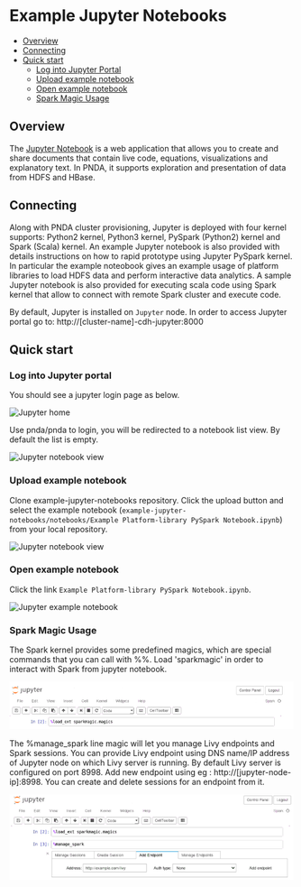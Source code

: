 # Example Jupyter Notebooks

* [Overview](#overview)
* [Connecting](#connecting)
* [Quick start](#quick-start)
  * [Log into Jupyter Portal](#log-into-jupyter-portal)
  * [Upload example notebook](#upload-example-notebook)
  * [Open example notebook](#open-example-notebook)
  * [Spark Magic Usage](#spark-magic-usage)

## Overview

The [Jupyter Notebook](http://jupyter.org) is a web application that allows you to create and share documents that contain live code, equations, visualizations and explanatory text. In PNDA, it supports exploration and presentation of data from HDFS and HBase.

## Connecting

Along with PNDA cluster provisioning, Jupyter is deployed with four kernel supports: Python2 kernel, Python3 kernel, PySpark (Python2) kernel and Spark (Scala) kernel. An example Jupyter notebook is also provided with details instructions on how to rapid prototype using Jupyter PySpark kernel. In particular the example noteobook gives an example usage of platform libraries to load HDFS data and perform interactive data analytics. A sample Jupyter notebook is also provided for executing scala code using Spark kernel that allow to connect with remote Spark cluster and execute code.

By default, Jupyter is installed on `Jupyter` node. In order to access Jupyter portal go to: http://[cluster-name]-cdh-jupyter:8000

## Quick start

### Log into Jupyter portal

You should see a jupyter login page as below.

   ![Jupyter home](images/jupyter-home.png)

Use pnda/pnda to login, you will be redirected to a notebook list view. By default the list is empty.

   ![Jupyter notebook view](images/jupyter-notebooks.png)

### Upload example notebook

Clone example-jupyter-notebooks repository. Click the upload button and select the example notebook (`example-jupyter-notebooks/notebooks/Example Platform-library PySpark Notebook.ipynb`) from your local repository.

   ![Jupyter notebook view](images/jupyter-notebooks-1.png)

### Open example notebook

Click the link `Example Platform-library PySpark Notebook.ipynb`.

   ![Jupyter example notebook](images/jupyter-example-notebook.png)

### Spark Magic Usage

The Spark kernel provides some predefined magics, which are special commands that you can call with %%.  Load 'sparkmagic' in order to interact with Spark from jupyter notebook.

   ![Sparkmagic load magics](images/jupyter-sparkmagic-magics.PNG)

The %manage_spark line magic will let you manage Livy endpoints and Spark sessions. You can provide Livy endpoint using DNS name/IP address of Jupyter node on which Livy server is running. By default Livy server is configured on port 8998. Add new endpoint using eg : http://[jupyter-node-ip]:8998. You can create and delete sessions for an endpoint from it.

   ![Sparkmagic manage sessions](images/jupyter-sparkmagic-endpoint.PNG)

